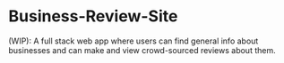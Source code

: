 # Business-Review-Site
(WIP): A full stack web app where users can find general info about businesses and can make and view crowd-sourced reviews about them.
